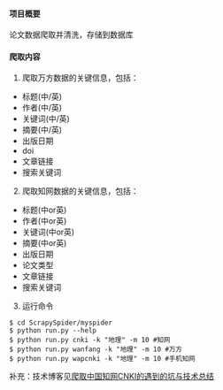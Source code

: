 #### 项目概要
论文数据爬取并清洗，存储到数据库
#### 爬取内容
1. 爬取万方数据的关键信息，包括：
- 标题(中/英)
- 作者(中/英)
- 关键词(中/英)
- 摘要(中/英)
- 出版日期
- doi
- 文章链接
- 搜索关键词

2. 爬取知网数据的关键信息，包括：
- 标题(中or英)
- 作者(中or英)
- 关键词(中or英)
- 摘要(中or英)
- 出版日期
- 论文类型
- 文章链接
- 搜索关键词

3. 运行命令
```
$ cd ScrapySpider/myspider
$ python run.py --help
$ python run.py cnki -k "地理" -m 10 #知网
$ python run.py wanfang -k "地理" -m 10 #万方
$ python run.py wapcnki -k "地理" -m 10 #手机知网
```

补充：技术博客见[爬取中国知网CNKI的遇到的坑与技术总结](https://www.ephemeron.top/2018/12/03/pa-qu-zhong-guo-zhi-wang-cnki-de-yu-dao-de-keng-yu-ji-zhu-zong-jie/)
